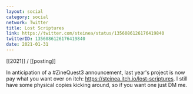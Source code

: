```yaml
---
layout: social
category: social
network: Twitter
title: Lost Scriptures
link: https://twitter.com/steinea/status/1356086126176419840
twitterID: 1356086126176419840
date: 2021-01-31
---
```


[[2021]] / [[posting]]

In anticipation of a #ZineQuest3 announcement, last year's project is now pay what you want over on itch: <https://steinea.itch.io/lost-scriptures>. I still have some physical copies kicking around, so if you want one just DM me.
